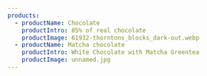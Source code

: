 ```yaml
---
products:
  - productName: Chocolate
    productIntro: 85% of real chocolate
    productImage: 61932-thorntons_blocks_dark-out.webp
  - productName: Matcha chocolate
    productIntro: White Chocolate with Matcha Greentea
    productImage: unnamed.jpg
---
```


